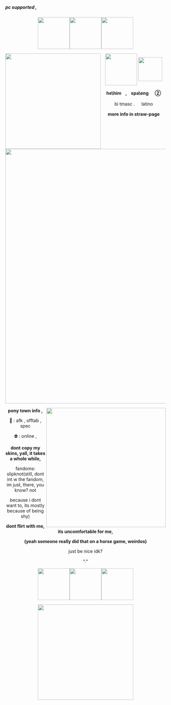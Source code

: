 ##### pc supported ,
<p align="Center"/><img src="https://github.com/user-attachments/assets/67b54b4d-3cdb-4af4-9e76-29b69dd33e51" height="100"/><img src="https://github.com/user-attachments/assets/67b54b4d-3cdb-4af4-9e76-29b69dd33e51" height="100"/><img src="https://github.com/user-attachments/assets/67b54b4d-3cdb-4af4-9e76-29b69dd33e51" height="100"/></p>
<img src="https://github.com/user-attachments/assets/ab749c17-12e3-46de-bf27-9d3042ba8717" style="float" align="left" height="300" style="stetch"/>
<p align="center"/>


  
<img src="https://github-production-user-asset-6210df.s3.amazonaws.com/118145955/460889306-ce5ff1e0-b60b-4646-be51-87693e151eea.png?X-Amz-Algorithm=AWS4-HMAC-SHA256&X-Amz-Credential=AKIAVCODYLSA53PQK4ZA%2F20250701%2Fus-east-1%2Fs3%2Faws4_request&X-Amz-Date=20250701T060906Z&X-Amz-Expires=300&X-Amz-Signature=41b24b8de4d8f3104309d99f71673dd0e78604faae27ebe30beb2fffa28e4f1d&X-Amz-SignedHeaders=host" align="center" height="100"/>
<img src="https://github.com/user-attachments/assets/1f843b38-485a-43cc-a1e6-ad2ac5228a59" style="Float" align="center" height="75"/>
</p>
<p align="center"/><b> he\himㅤ,ㅤspa\eng ㅤ ②</b></p>
<p align="center"/>bi tmasc  . ㅤ latino</p>
<p align="center"/> <b>more info in straw-page</b></p>
<p align="center"><img src="https://github.com/user-attachments/assets/150c21bb-daef-4763-b1fd-bc14d4602560" width="800" align="center"/></p>


<img src="https://i.pinimg.com/736x/70/85/12/708512aaf2fd1d83a02babfd4e46742f.jpg" style="float" align="right" height="375" style="stetch"/>

<p align="center"/><b> pony town info , </b>
<p align="center"/>  🌙 : afk , offtab , spec</p>
<p align="center"/>  ⛔ : online ,</p>
<p align="center"/><b> dont copy my skins, yall, it takes a whole while,</b></p>
<p align="center"/> fandoms: slipknot(still, dont int w the fandom, im just, there, you know? not</p>
<p align="center"/>because i dont want to, its mostly because of being shy)</p>
<p align="center"/><b>dont flirt with me, its uncomfortable for me,</p>
<p align="center"/>(yeah someone really did that on a horse game, weirdos)</b></p>
<p align="center"/>just be nice idk?</p>
<p align="center"/>^.^</p>

<p align="Center"/>
<img src="https://github.com/user-attachments/assets/c1e57d25-db78-452f-b5b6-19f7c43e2f63" height="100"/><img src="https://github.com/user-attachments/assets/c1e57d25-db78-452f-b5b6-19f7c43e2f63" height="100"/><img src="https://github.com/user-attachments/assets/c1e57d25-db78-452f-b5b6-19f7c43e2f63" height="100"/>
</p>


<p align="Center"/><img src="https://github.com/user-attachments/assets/28b2f085-3201-469f-8fc8-806109bf33e2" height="300"/></p>
